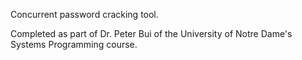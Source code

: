 Concurrent password cracking tool.

Completed as part of Dr. Peter Bui of the University of Notre Dame's Systems Programming course. 